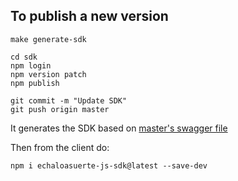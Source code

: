 ## To publish a new version
```
make generate-sdk

cd sdk
npm login
npm version patch
npm publish

git commit -m "Update SDK"
git push origin master
```
It generates the SDK based on [master's swagger file](https://raw.githubusercontent.com/etcaterva/eas-backend/master/swagger.yaml)

Then from the client do:
```
npm i echaloasuerte-js-sdk@latest --save-dev
```